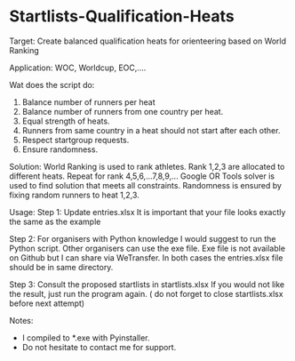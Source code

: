 # Startlists-Qualification-Heats

Target: 
Create balanced qualification heats for orienteering based on World Ranking

Application:
WOC, Worldcup, EOC,....

Wat does the script do:
1. Balance number of runners per heat
2. Balance number of runners from one country per heat.
3. Equal strength of heats.
4. Runners from same country in a heat should not start after each other.
5. Respect startgroup requests.
6. Ensure randomness. 

Solution:
World Ranking is used to rank athletes. 
Rank 1,2,3 are allocated to different heats.
Repeat for rank 4,5,6,...7,8,9,...
Google OR Tools solver is used to find solution that meets all constraints.
Randomness is ensured by fixing random runners to heat 1,2,3.

Usage:
Step 1: Update entries.xlsx
It is important that your file looks exactly the same as the example   

Step 2:
For organisers with Python knowledge I would suggest to run the Python script.
Other organisers can use the exe file. Exe file is not available on Github but I can share via WeTransfer.
In both cases the entries.xlsx file should be in same directory.

Step 3:
Consult the proposed startlists in startlists.xlsx
If you would not like the result, just run the program again. ( do not forget to close startlists.xlsx before next attempt) 

Notes: 
* I compiled to *.exe with Pyinstaller.  
* Do not hesitate to contact me for support. 

